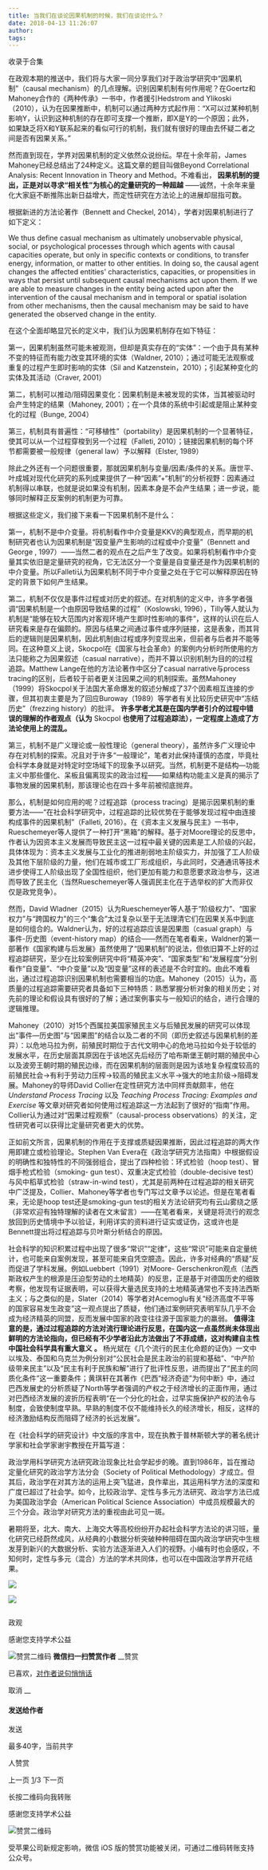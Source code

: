 ```yaml
---
title: 当我们在谈论因果机制的时候，我们在谈论什么？
date: 2018-04-13 11:26:07
author: 
tags: 
---
```



收录于合集

在政观本期的推送中，我们将与大家一同分享我们对于政治学研究中“因果机制”（causal
mechanism）的几点理解。识别因果机制有何作用呢？在Goertz和Mahoney合作的《两种传承》一书中，作者援引Hedstrom and
Ylikoski（2010），认为在因果推断中，机制可以通过两种方式起作用：“X可以过某种机制影响Y，认识到这种机制的存在即可支撑一个推断，即X是Y的一个原因；此外，如果缺乏将X和Y联系起来的看似可行的机制，我们就有很好的理由去怀疑二者之间是否有因果关系。”

  

然而直到现在，学界对因果机制的定义依然众说纷纭。早在十余年前，James Mahoney已经总结出了24种定义。这篇文章的题目叫做Beyond
Correlational Analysis: Recent Innovation in Theory and Method。不难看出，
**因果机制的提出，正是对以寻求“相关性”为核心的定量研究的一种超越**
——诚然，十余年来量化大家庭不断推陈出新日益增大，而定性研究在方法论上的进展却屈指可数。

  

根据新进的方法论著作（Bennett and Checkel, 2014），学者对因果机制进行了如下定义：

  

We thus define casual mechanism as ultimately unobservable physical, social,
or psychological processes through which agents with causal capacities
operate, but only in specific contexts or conditions, to transfer energy,
information, or matter to other entities. In doing so, the causal agent
changes the affected entities' characteristics, capacities, or propensities in
ways that persist until subsequent causal mechanisms act upon them. If we are
able to measure changes in the entity being acted upon after the intervention
of the causal mechanism and in temporal or spatial isolation from other
mechanisms, then the causal mechanism may be said to have generated the
observed change in the entity.

  

在这个全面却略显冗长的定义中，我们认为因果机制存在如下特征：

  

第一，因果机制虽然可能未被观测，但却是真实存在的“实体”：一个由于具有某种不变的特征而有能力改变其环境的实体（Waldner,
2010）；通过可能无法观察或重复的过程产生即时影响的实体（Sil and Katzenstein，2010）；引起某种变化的实体及其活动（Craver,
2001）

  

第二，机制可以推动/阻碍因果变化：因果机制是未被发现的实体，当其被驱动时会产生特定的结果（Mahoney,
2001）；在一个具体的系统中引起或是阻止某种变化的过程（Bunge, 2004）

  

第三，机制具有普遍性：“可移植性”（portability）是因果机制的一个显著特征，使其可以从一个过程穿梭到另一个过程（Falleti,
2010）；链接因果机制的每个环节都需要被一般规律（general law）予以解释（Elster, 1989）

  

除此之外还有一个问题很重要，那就因果机制与变量/因素/条件的关系。唐世平、叶成城对现代化研究的系列成果提供了一种“因素”+“机制”的分析视野：因素通过机制得以串联，也就是说如果没有机制，因素本身是不会产生结果；进一步说，能够同时解释正反案例的机制更为可靠。

  

根据这些定义，我们接下来看一下因果机制不是什么：

  

第一，机制不是中介变量。将机制看作中介变量是KKV的典型观点，而早期的机制研究者也认为因果机制是“因变量产生影响的过程或中介变量”（Bennett and
George ,
1997）——当然二者的观点在之后产生了改变。如果将机制看作中介变量其实依旧是定量研究的视角，它无法区分一个变量是自变量还是作为因果机制的中介变量。所以Falleti认为因果机制不同于中介变量之处在于它可以解释原因在特定的背景下如何产生结果。

  

第二，机制不仅仅是事件过程或对历史的叙述。在对机制的定义中，许多学者强调“因果机制是一个由原因导致结果的过程”（Koslowski,
1996），Tilly等人就认为机制是“能够在较大范围内对客观环境产生即时性影响的事件”，这样的认识在后人研究看来是存在偏颇的。原因与结果之间通过事件或序列链接，这是表象，而其背后的逻辑则是因果机制，因此机制由过程或序列变现出来，但前者与后者并不能等同。在这种意义上说，Skocpol在《国家与社会革命》的案例内分析时所使用的方法只能称之为因果叙述（casual
narrative），而并不算以识别机制为目的的过程追踪。Matthew Lange在他的方法论著作中区分了casual narrative与process
tracing的区别，后者较于前者更关注因果之间的机制探索。虽然Mahoney（1999）将Skocpol关于法国大革命爆发的叙述分解成了37个因素相互连接的步骤，但其初衷主要是为了回应Buroway（1989）等学者有关比较历史研究中“冻结历史”（frezzing
history）的批评。 **许多学者尤其是在国内学者引介的过程中错误的理解的作者观点（认为** Skocpol
**也使用了过程追踪法），一定程度上造成了方法论使用上的混乱。**

  

第三，机制不是广义理论或一般性理论（general
theory），虽然许多广义理论中存在对机制的探索。况且对于许多“一般理论”，笔者对此保持谨慎的态度，毕竟社会科学本身就是对特定时空场域下的现象予以研究。当然，机制更不是结构—功能主义中那些僵化、呆板且偏离现实的政治过程——如果结构功能主义是真的揭示了事物发展的因果机制，那该理论也在四十多年前被彻底抛弃。

  

那么，机制是如何应用的呢？过程追踪（process
tracing）是揭示因果机制的重要方法——“在社会科学研究中，过程追踪的比较优势在于能够发现过程中由连接构成事件的因果机制”（Falleti,
2016）。在《资本主义发展与民主》一书中，Rueschemeyer等人提供了一种打开“黑箱”的解释。基于对Moore理论的反思中，作者认为因资本主义发展而导致民主这一过程中最关键的因素是工人阶级的兴起，具体体现为：资本主义发展与工业化的推进削弱地主阶级实力，并加强了工人阶级及其他下层阶级的力量，他们在城市或工厂形成组织，与此同时，交通通讯等技术进步使得工人阶级出现了全国性组织，他们更加有能力和意愿要求政治参与，这进而导致了民主化（当然Rueschemeyer等人强调民主化在于选举权的扩大而非仅仅是政党竞争）。

  

然而，David
Wladner（2015）认为Rueschemeyer等人基于“阶级权力”、“国家权力”与“跨国权力”的三个“集合”太过复杂以至于无法理清它们在因果关系中到底是如何组合的。Waldner认为，好的过程追踪应该是因果图（casual
graph）与事件-历史图（event-history
map）的结合——然而在笔者看来，Waldner的第一部著作《国家构建与后发展》虽然使用了“因果机制”的说法，但依旧算不上好的过程追踪研究，至少在比较案例研究中将“精英冲突”、“国家类型”和“发展程度”分别看作“自变量”、“中介变量”以及“因变量”这样的表述是不合时宜的。由此不难看出，通过过程追踪识别因果机制也需要相当的功底。Mahoney（2015）认为，高质量的过程追踪需要研究者具备如下三种特质：熟悉掌握分析对象的相关历史；对先前的理论和假设具有很好的了解；通过案例事实与一般知识的结合，进行合理的逻辑推理。

  

Mahoney（2010）对15个西属拉美国家殖民主义与后殖民发展的研究可以体现出“事件—历史图”与“因果图”的结合以及二者的不同（即历史叙述与因果机制的差异）：以危地马拉为例，前殖民时期位于古代文明中心的危地马拉如今处于较低的发展水平，在历史层面其原因在于该地区先后经历了哈布斯堡王朝时期的殖民中心以及波旁王朝时期的殖民边缘，而在因果机制的层面则是因为该地复杂程度较高的前殖民社会→有利于劳动力压榨→较高的殖民主义水平→强大的地主阶级→阻碍发展。Mahoney的导师David
Collier在定性研究方法中同样贡献颇丰，他在 _Understand Process Tracing_ 以及 _Teaching Process
Tracing: Examples and Exercise_
等文章对研究者如何使用过程追踪这一方法起到了很好的“指南”作用。Collier认为通过对“因果过程观察”（causal-process
observations）的关注，定性研究者可以获得比定量研究者更大的优势。

  

正如前文所言，因果机制的作用在于支撑或质疑因果推断，因此过程追踪的两大作用即建立或检验理论。Stephen Van
Evera在《政治学研究方法指南》中根据假设的明确性和独特性的不同强弱组合，提出了四种检验：环式检验（hoop test）、冒烟手枪式检验（smoking-
gun test）、双重决定式检验（double-decisive test）与风中稻草式检验（straw-in-wind
test），尤其是前两种在过程追踪的相关研究中广泛提及，Collier、Mahoney等学者也专门写过文章予以论述。但是在笔者看来，无论是hoop
test还是smoking-gun
test的相关方法论研究均有云山雾绕之感（非常欢迎有独特理解的读者在文末留言）——在笔者看来，关键是将流行的观念放回到历史情境中予以验证，利用详实的资料进行证实或证伪，这或许也是Bennett提出将过程追踪与贝叶斯分析结合的原因。

  

社会科学的知识积累过程中出现了很多“常识”“定律”，这些“常识”可能来自定量统计，也可能来自案例发现，甚至可能来自凭空臆造。因此，许多对经典的“质疑”反而促进了学科发展。例如Luebbert（1991）对Moore-
Gerschenkron观点（法西斯政权产生的根源是压迫型劳动的土地精英）的反思，正是基于对德国历史的细致考察，他发现有证据表明，可以获得大量选民支持的土地精英通常也不支持法西斯主义；与之类似的是，Slater（2014）等学者对Acemoglu有关“经济高度不平等的国家容易发生政变”这一观点提出了质疑，他们通过案例研究表明军队几乎不会成为经济精英的同盟，反而发展中国家的政变往往源于国家能力的羸弱。
**值得注意的是，通过过程追踪的方法对流行理论进行反思，在国内这一点虽然尚未体现出鲜明的方法论指向，但已经有不少学者沿此方法做出了不菲成绩，这对构建自主性中国社会科学具有重大意义**
**。**
杨光斌在《几个流行的民主化命题的证伪》一文中以埃及、泰国和乌克兰为例分别对“公民社会是民主政治的前提和基础”、“中产阶级带来民主”以及“民主有利于民族和解”进行了批评性反思，进而提出了“民主的同质化条件”这一重要条件；黄琪轩在其著作《巴西“经济奇迹”为何中断》中，通过巴西发展史的分析质疑了North等学者强调的产权之于经济增长的正面作用，通过对巴西经济发展的波折历程表明“在一个分化的社会，过早实施保护产权的法令与制度，会致使制度早熟。早熟的制度不仅不能维持长久的经济增长，相反，这样的经济激励结构反而阻碍了经济的长远发展”。

  

在《社会科学的研究设计》中文版的序言中，现在执教于普林斯顿大学的著名统计学家和社会学家谢宇教授在开篇写道：

  

政治学用科学研究方法研究政治现象比社会学起步的晚。直到1986年，旨在推动定量化研究的政治学方法分会（Society of Political
Methodology）才成立。但其后，政治学在对其方法的运用上突飞猛进，良作辈出，其运用科学方法的深度和广度已超过了社会学。如今，比较政治学、定性与多元方法研究、政治学方法已成为美国政治学会（American
Political Science Association）中成员规模最大的三个分会。政治学对研究方法的重视由此可见一斑。

  

暑期将至，北大、南大、上海交大等高校纷纷开办起社会科学方法论的讲习班，量化研究已经蔚然成风，从经典的小数据分析突破种种阻碍在国内政治学研究中生根发芽到新兴的大数据分析、实验方法逐渐进入人们的视野。小编有时也会感叹，不知何时，定性与多元（混合）方法的学术共同体，也可以在中国政治学界开花结果。

  

![](/images/575/2.png)

  

![](/images/575/3.png)

  

  

![]()

政观

感谢您支持学术公益

![赞赏二维码]() **微信扫一扫赞赏作者** __赞赏

已喜欢，[对作者说句悄悄话](javascript:;)

取消 __

#### 发送给作者

发送

最多40字，当前共字

[](javascript:;) 人赞赏

上一页 [1](javascript:;)/3 下一页

长按二维码向我转账

感谢您支持学术公益

![赞赏二维码]()

受苹果公司新规定影响，微信 iOS 版的赞赏功能被关闭，可通过二维码转账支持公众号。

